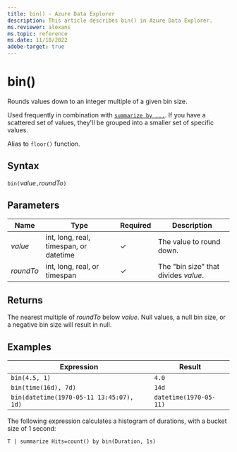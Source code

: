 ```yaml
---
title: bin() - Azure Data Explorer
description: This article describes bin() in Azure Data Explorer.
ms.reviewer: alexans
ms.topic: reference
ms.date: 11/10/2022
adobe-target: true
---
```

# bin()

Rounds values down to an integer multiple of a given bin size.

Used frequently in combination with [`summarize by ...`](./summarizeoperator.md).
If you have a scattered set of values, they'll be grouped into a smaller set of specific values.

Alias to `floor()` function.

## Syntax

`bin(`*value*`,`*roundTo*`)`

## Parameters

| Name | Type | Required | Description |
|--|--|--|--|
| *value* |  int, long, real, timespan, or datetime | &check; | The value to round down. |
| *roundTo* |  int, long, real, or timespan | &check; | The "bin size" that divides *value*. |

## Returns

The nearest multiple of *roundTo* below *value*. Null values, a null bin size, or a negative bin size will result in null.

## Examples

Expression | Result
---|---
`bin(4.5, 1)` | `4.0`
`bin(time(16d), 7d)` | `14d`
`bin(datetime(1970-05-11 13:45:07), 1d)`|  `datetime(1970-05-11)`

The following expression calculates a histogram of durations,
with a bucket size of 1 second:

```kusto
T | summarize Hits=count() by bin(Duration, 1s)
```
